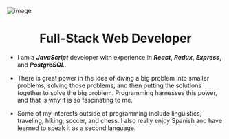 ![image](https://user-images.githubusercontent.com/108340538/226963435-1748c406-6e9f-4f2f-8c1e-b0fb78ad3477.png)

<h1 align="center">Full-Stack Web Developer</h1>

- I am a _**JavaScript**_ developer with experience in _**React**_, _**Redux**_, _**Express**_, and _**PostgreSQL**_.

- There is great power in the idea of diving a big problem into smaller problems, solving those problems, and then putting the solutions together to solve the big problem. Programming harnesses this power, and that is why it is so fascinating to me.


- Some of my interests outside of programming include linguistics, traveling, hiking, soccer, and chess. I also really enjoy Spanish and have learned to  speak it as a second language.

<!---
- I have many interests outside of programming. 
  - I'm passionate about languages and linguistics. I've learned to speak Spanish as a second language. I studied a fair bit of German, and I've also dabbled in French, Portuguese, Italian, Swedish, and Quechua. I'm fascinated by the complexity of languages, their idiosyncracies, and how they interact with each other.
  - I'm also passionate about traveling. There are many lessons to be learned from spending time immersed in another culture. I've traveled across the United States, only missing the Northeast, Alaska, and Hawaii. I've spent time in Italy, Canada, Chile, Peru, Argentina, Brazil, Colombia, Costa Rica, Guatemala, and Mexico.
  - I enjoy being active. I like hiking, playing soccer, riding my longboard, going to the gym, and practicing yoga. I also enjoy reading, philosophy, chess, and Pokémon.
--->

<!---
- 👋 Hi, I’m @d-mcneil
- 👀 I’m interested in ...
- 🌱 I’m currently learning ...
- 💞️ I’m looking to collaborate on ...
- 📫 How to reach me ...
d-mcneil/d-mcneil is a ✨ special ✨ repository because its `README.md` (this file) appears on your GitHub profile.
You can click the Preview link to take a look at your changes.
--->
